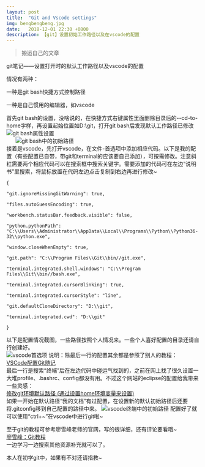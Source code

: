 ```yaml
---
layout: post
title:  "Git and Vscode settings"
img: bengbengbeng.jpg
date:   2018-12-01 22:30 +0800
description: 【git】设置初始工作路径以及在vscode的配置
---
```


>搬运自己的文章

git笔记——设置打开时的默认工作路径以及vscode的配置

情况有两种：

一种是git bash快捷方式控制路径

一种是自己惯用的编辑器，如vscode

首先git bash的设置，没啥说的，在快捷方式右键属性里面删除目录后的--cd-to-home字样，再设置起始位置如D:\git，打开git bash后发现默认工作路径已修改
<br>
![git bash属性设置](https://i0.hdslb.com/bfs/article/9583ffca3de989af3b203b023be028fb2ffe072a.png@816w_642h.webp)
<br>
&nbsp;&nbsp;&nbsp;&nbsp;&nbsp;&nbsp;![git bash中的初始路径](https://i0.hdslb.com/bfs/article/8bbf2982ee3ea7d009b4fe1b192ad3062f983fab.png@690w_212h.webp)
<br>
接着是vscode，先打开vscode，在文件-首选项中添加相应代码。以下是我的配置（有些配置已自带，带git和terminal的应该要自己添加），可按需修改。注意斜杠需要两个相应代码可以在搜索框中搜索关键字。需要添加的代码可在左边“说明书”里搜索，将鼠标放置在代码左边点击复制到右边再进行修改~
```
{

"git.ignoreMissingGitWarning": true,

"files.autoGuessEncoding": true,

"workbench.statusBar.feedback.visible": false,

"python.pythonPath": "C:\\Users\\Administrator\\AppData\\Local\\Programs\\Python\\Python36-32\\python.exe",

"window.closeWhenEmpty": true,

"git.path": "C:\\Program Files\\Git\\bin//git.exe",

"terminal.integrated.shell.windows": "C:\\Program Files\\Git\\bin//bash.exe",

"terminal.integrated.cursorBlinking": true,

"terminal.integrated.cursorStyle": "line",

"git.defaultCloneDirectory": "D:\\git",

"terminal.integrated.cwd": "D:\\git"

}
```
以下是配置情况截图，一些路径按照个人情况来。一些个人喜好配置的目录还请自行创建好。
<br>
![vscode首选项](https://i0.hdslb.com/bfs/article/44068685608b4c783206ac9fc70225dff347aa88.png@1166w_554h.webp)
说明：除最后一行的配置其余都是参照了别人的教程：
<br>
[VSCode配置Git随记](https://blog.csdn.net/weixin_40965293/article/details/80319982)
<br>
最后一行是搜索“终端”后在左边代码中碰运气找到的，之前在网上找了很久设置一大堆profile、.bashrc、config都没有用。不过这个网站的eclipse的配置给我带来一些灵感：
<br>
[修改git环境默认路径 (通过设置home环境变量来设置)](http://www.it610.com/article/2109060.htm)
<br>
如果一开始在默认路径“我的文档”有过配置，在设置新的默认初始路径后还要将.gitconfig移到自己配置的路径中来。
![vscode终端中的初始路径](https://i0.hdslb.com/bfs/article/4ac4a3f485cddf3abdd180b996d175ef3da55137.png@786w_272h.webp)
配置好了就可以使用“ctrl+~”在vscode中进行git啦~

至于git的教程可参考廖雪峰老师的官网，写的很详细，还有评论要看哦~
<br>
[廖雪峰：Git教程](https://www.liaoxuefeng.com/wiki/0013739516305929606dd18361248578c67b8067c8c017b000)
<br>
一边学习一边搜索其他资源补充就可以了。

本人在初学git中，如果有不对还请指教~
